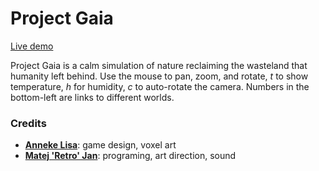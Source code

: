 # Project Gaia

[Live demo](https://matejjan.github.io/Project-Gaia/index.html?world=1)

Project Gaia is a calm simulation of nature reclaiming the wasteland that humanity left behind.
Use the mouse to pan, zoom, and rotate, *t* to show temperature, *h* for humidity, *c* to auto-rotate the camera. 
Numbers in the bottom-left are links to different worlds.

### Credits

* **[Anneke Lisa](https://twitter.com/annekelisa)**: game design, voxel art
* **[Matej 'Retro' Jan](https://twitter.com/retronator)**: programing, art direction, sound
